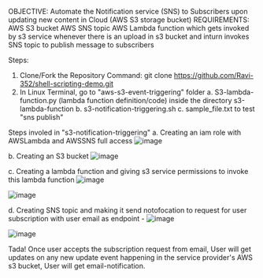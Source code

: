 OBJECTIVE: 
Automate the Notification service (SNS) to Subscribers upon updating new content in Cloud (AWS S3 storage bucket)
REQUIREMENTS:
AWS S3 bucket
AWS SNS topic
AWS Lambda function which gets invoked by s3 service whenever there is an upload in s3 bucket and inturn invokes SNS topic to publish message to subscribers

Steps:
1. Clone/Fork the Repository
Command: git clone https://github.com/Ravi-352/shell-scripting-demo.git
2. In Linux Terminal, go to "aws-s3-event-triggering" folder
  a. S3-lambda-function.py (lambda function definition/code) inside the directory s3-lambda-function
  b. s3-notification-triggering.sh
  c. sample_file.txt to test "sns publish"

Steps involed in "s3-notification-triggering"
  a. Creating an iam role with AWSLambda and AWSSNS full access
  ![image](https://github.com/Ravi-352/shell-scripting-demo/assets/91112573/f4bbb90b-4e99-4e3a-836d-af77b039d00a)

  b. Creating an S3 bucket
  ![image](https://github.com/Ravi-352/shell-scripting-demo/assets/91112573/18be5967-c43e-4f75-b70e-74a6815e2719)

  c. Creating a lambda function and giving s3 service permissions to invoke this lambda function
  ![image](https://github.com/Ravi-352/shell-scripting-demo/assets/91112573/a0592c18-22e1-4d34-982e-e8cff15da16e)

  ![image](https://github.com/Ravi-352/shell-scripting-demo/assets/91112573/c891cf75-5f43-4d8a-8c65-ac618eb886d0)

  d. Creating SNS topic and making it send notofocation to request for user subscription with user email as endpoint - 
  ![image](https://github.com/Ravi-352/shell-scripting-demo/assets/91112573/8fde798f-9a78-42dc-9994-22735cf37034)

  ![image](https://github.com/Ravi-352/shell-scripting-demo/assets/91112573/31d7c1aa-5894-48b8-b7b4-305461b9cf16)

Tada! Once user accepts the subscription request from email, User will get updates on any new update event happening in the service provider's AWS s3 bucket, 
User will get email-notification.






